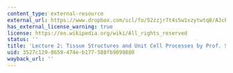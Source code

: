 ```yaml
---
content_type: external-resource
external_url: https://www.dropbox.com/scl/fo/52zzjr7t4s5w1xzytwtq8/AJcEtK_TPtYGIkPyFJA2vC0/Lecture%20Recordings?dl=0&preview=2022-9-13_Tissue+Structures+and+Unit+Cell+Processes+%28Spector%29+2020.mp4&rlkey=qojtvzyd9q8cpudjtvj939i69&subfolder_nav_tracking=1
has_external_license_warning: true
license: https://en.wikipedia.org/wiki/All_rights_reserved
status: ''
title: 'Lecture 2: Tissue Structures and Unit Cell Processes by Prof. Spector'
uid: 3527c129-0659-474e-b177-588fb9099880
wayback_url: ''
---
```

